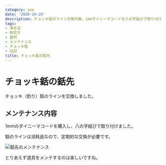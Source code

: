 ```yaml
---
category: sea
date: '2020-10-28'
description: チョッキ銛のライン交換作業。1mmダイニーマコードを八の字結びで取り付け、消耗品の定期メンテナンス記録。
tags:
- 海水浴
- 魚突き
- 器材
- メンテナンス
- チョッキ銛
- 日記
title: チョッキ銛の銛先
---
```


# チョッキ銛の銛先

チョッキ（釣り）銛のラインを交換しました。

## メンテナンス内容

1mmのダイニーマコードを購入し、八の字結びで取り付けました。

銛のラインは消耗品なので、定期的な交換が必要です。

![銛先のメンテナンス](../images/img_4195.jpg)

とりあえず道具をメンテするのは楽しいですね。